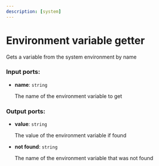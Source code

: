 ```yaml
---
description: [system]
---
```


# Environment variable getter

Gets a variable from the system environment by name

### Input ports:

* __name__: `string`

    The name of the environment variable to get

### Output ports:

* __value__: `string`

    The value of the environment variable if found


* __not found__: `string`

    The name of the environment variable that was not found

